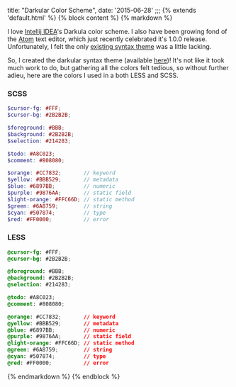 title: "Darkular Color Scheme",
date: '2015-06-28'
;;;
{% extends 'default.html' %}
{% block content %}
{% markdown %}

I love [Intellij IDEA](https://www.jetbrains.com/idea/)'s Darkula color scheme.
I also have been growing fond of the [Atom](https://atom.io/) text editor, which
just recently celebrated it's 1.0.0 release. Unfortunately, I felt the only
[existing syntax theme](https://atom.io/themes/darkula-syntax) was a little lacking.

So, I created the darkular syntax theme (available [here](https://atom.io/themes/darkular-syntax))!
It's not like it took much work to do, but gathering all the colors felt tedious,
so without further adieu, here are the colors I used in a both LESS and SCSS.

### SCSS
```scss
$cursor-fg: #FFF;
$cursor-bg: #2B2B2B;

$foreground: #BBB;
$background: #2B2B2B;
$selection: #214283;

$todo: #A8C023;
$comment: #808080;

$orange: #CC7832;       // keyword
$yellow: #BBB529;       // metadata
$blue: #6897BB;         // numeric
$purple: #9876AA;       // static field
$light-orange: #FFC66D; // static method
$green: #6A8759;        // string
$cyan: #507874;         // type
$red: #FF0000;          // error
```

### LESS
```css
@cursor-fg: #FFF;
@cursor-bg: #2B2B2B;

@foreground: #BBB;
@background: #2B2B2B;
@selection: #214283;

@todo: #A8C023;
@comment: #808080;

@orange: #CC7832;       // keyword
@yellow: #BBB529;       // metadata
@blue: #6897BB;         // numeric
@purple: #9876AA;       // static field
@light-orange: #FFC66D; // static method
@green: #6A8759;        // string
@cyan: #507874;         // type
@red: #FF0000;          // error
```

{% endmarkdown %}
{% endblock %}
